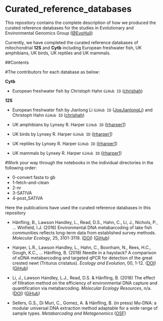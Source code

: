 # Curated_reference_databases

This repository contains the complete description of how we produced the curated reference databases for the studies in Evolutionary and Environmental Genomics Group ([@EvoHull](https://twitter.com/EVOHULL))


Currently, we have completed the curated reference databases of mitochondrial __12S__ and __Cytb__ including European freshwater fish, UK amphibians, UK birds, UK reptiles and UK mammals.

##Contents

#The contributors for each database as below:

__Cytb__

- European freshwater fish by Christoph Hahn `GiHub ID` ([chrishah](https://github.com/chrishah))


__12S__
- European freshwater fish by Jianlong Li `GiHub ID` ([JoeJianlongLi](https://github.com/JoeJianlongLi)) and Christoph Hahn `GiHub ID` ([chrishah](https://github.com/chrishah))

- UK amphibians by Lynsey R. Harper `GiHub ID` ([lrharper1](https://github.com/lrharper1)) 

- UK birds by Lynsey R. Harper `GiHub ID` ([lrharper1](https://github.com/lrharper1)) 

- UK reptiles by Lynsey R. Harper `GiHub ID` ([lrharper1](https://github.com/lrharper1)) 

- UK mammals by Lynsey R. Harper `GiHub ID` ([lrharper1](https://github.com/lrharper1)) 


#Work your way through the notebooks in the individual directories in the following order:

- 0-convert fasta to gb
- 1-fetch-and-clean
- 2-nr
- 3-SATIVA
- 4-post_SATIVA

Here the publications have used the curated reference databases in this repository

- Hänfling, B., Lawson Handley, L., Read, D.S., Hahn, C., Li, J., Nichols, P., ... Winfield, I.J. (2016) Environmental DNA metabarcoding of lake fish communities reflects long-term data from established survey methods. _Molecular Ecology_, 25, 3101-3119. ([DOI](https://doi.org/10.1111/mec.13660)) ([GiHub](https://github.com/HullUni-bioinformatics/Haenfling_et_al_2016))  

- Harper, L.R., Lawson Handley, L., Hahn, C., Boonham, N., Rees, H.C., Gough, K.C., ... Hänfling, B. (2018) Needle in a haystack? A comparison of eDNA metabarcoding and targeted qPCR for detection of the great crested newt (Triturus cristatus). _Ecology and Evolution_, 00, 1-12. ([DOI](https://doi.org/10.1002/ece3.4013)) ([GiHub](https://github.com/HullUni-bioinformatics/Harper_et_al_2018)) 

- Li, J., Lawson Handley, L.J., Read, D.S. & Hänfling, B. (2018) The effect of filtration method on the efficiency of environmental DNA capture and quantification via metabarcoding. _Molecular Ecology Resources_, n/a. ([DOI](https://doi.org/10.1111/1755-0998.12899)) ([GiHub](https://github.com/HullUni-bioinformatics/Li_et_al_2018_eDNA_filtration))  

- Sellers, G.S., Di Muri, C., Gomez, A. & Hänfling, B. (in press) Mu-DNA: a modular universal DNA extraction method adaptable for a wide range of sample types. _Metabarcoding and Metagenomics_ ([OSF](https://osf.io/vrb4a/)) 

